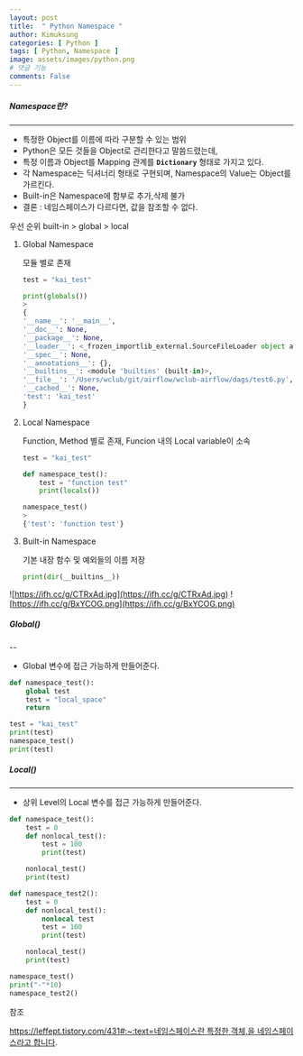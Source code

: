 ```yaml
---
layout: post
title:  " Python Namespace "
author: Kimuksung
categories: [ Python ]
tags: [ Python, Namespace ]
image: assets/images/python.png
# 댓글 기능
comments: False
---
```


##### Namespace란?
---
- 특정한 Object를 이름에 따라 구분할 수 있는 범위
- Python은 모든 것들을 Object로 관리한다고 말씀드렸는데,
- 특정 이름과 Object를 Mapping 관계를 **`Dictionary`** 형태로 가지고 있다.
- 각 Namespace는 딕셔너리 형태로 구현되며, Namespace의 Value는 Object를 가르킨다.
- Built-in은 Namespace에 함부로 추가,삭제 불가
- 결론 : 네임스페이스가 다르다면, 값을 참조할 수 없다.

우선 순위 built-in > global > local

1. Global Namespace
    
    모듈 별로 존재
    
    ```python
    test = "kai_test"
    
    print(globals())
    >
    {
    '__name__': '__main__',
    '__doc__': None, 
    '__package__': None, 
    '__loader__': <_frozen_importlib_external.SourceFileLoader object at 0x100940eb0>, 
    '__spec__': None, 
    '__annotations__': {}, 
    '__builtins__': <module 'builtins' (built-in)>, 
    '__file__': '/Users/wclub/git/airflow/wclub-airflow/dags/test6.py', 
    '__cached__': None, 
    'test': 'kai_test'
    }
    ```
    
2. Local Namespace
    
    Function, Method 별로 존재, Funcion 내의 Local variable이 소속
    
    ```python
    test = "kai_test"
    
    def namespace_test():
        test = "function test"
        print(locals())
    
    namespace_test()
    >
    {'test': 'function test'}
    ```
    
3. Built-in Namespace
    
    기본 내장 함수 및 예외들의 이름 저장
    
    ```python
    print(dir(__builtins__))
    ```
    

![https://ifh.cc/g/CTRxAd.jpg](https://ifh.cc/g/CTRxAd.jpg)
![https://ifh.cc/g/BxYCOG.png](https://ifh.cc/g/BxYCOG.png)

##### Global()
--

- Global 변수에 접근 가능하게 만들어준다.

```python
def namespace_test():
    global test
    test = "local_space"
    return

test = "kai_test"
print(test)
namespace_test()
print(test)
```

##### Local()

---

- 상위 Level의 Local 변수를 접근 가능하게 만들어준다.

```python
def namespace_test():
    test = 0
    def nonlocal_test():
        test = 100
        print(test)

    nonlocal_test()
    print(test)

def namespace_test2():
    test = 0
    def nonlocal_test():
        nonlocal test
        test = 100
        print(test)

    nonlocal_test()
    print(test)

namespace_test()
print("-"*10)
namespace_test2()
```

참조

[https://leffept.tistory.com/431#:~:text=네임스페이스란 특정한 객체,을 네임스페이스라고 합니다](https://leffept.tistory.com/431#:~:text=%EB%84%A4%EC%9E%84%EC%8A%A4%ED%8E%98%EC%9D%B4%EC%8A%A4%EB%9E%80%20%ED%8A%B9%EC%A0%95%ED%95%9C%20%EA%B0%9D%EC%B2%B4,%EC%9D%84%20%EB%84%A4%EC%9E%84%EC%8A%A4%ED%8E%98%EC%9D%B4%EC%8A%A4%EB%9D%BC%EA%B3%A0%20%ED%95%A9%EB%8B%88%EB%8B%A4).